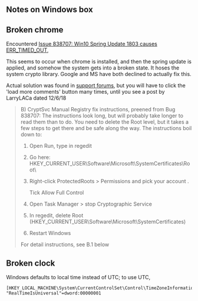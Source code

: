 <!-- njnmdoc:  title="Windows"  -->
## Notes on Windows box

## Broken chrome

Encountered [Issue 838707: Win10 Spring Update 1803 causes ERR_TIMED_OUT](https://bugs.chromium.org/p/chromium/issues/detail?id=838707),

This seems to occur when chrome is installed, and then the spring update is applied, and somehow the system gets into a broken state.
It hoses the system crypto library. Google and MS have both declined to actually fix this.

Actual solution was found in [support forums](https://support.google.com/chrome/forum/AAAAP1KN0B0s5S1uPI0kMc/?hl=en&gpf=%23!msg%2Fchrome%2Fs5S1uPI0kMc%2FPVBgVbx6DAAJ&msgid=PVBgVbx6DAAJ),
but you will have to click the 'load more comments' button many times, until you see a post by LarryLACa dated 12/6/18

> B) CryptSvc Manual Registry fix instructions, preened from Bug 838707:
> The instructions look long, but will probably take longer to read them than to do.
> You need to delete the Root level, but it takes a few steps to get there and be safe along the way.
> The instructions boil down to:
> 1. Open Run, type in regedit
> 2. Go here: HKEY_CURRENT_USER\Software\Microsoft\SystemCertificates\Root\
>
> 3. Right-click ProtectedRoots > Permissions and pick your account .
>
>     Tick Allow Full Control
>
> 4. Open Task Manager > stop Cryptographic Service
> 5. In regedit, delete Root (HKEY_CURRENT_USER\Software\Microsoft\SystemCertificates\)
>
> 6. Restart Windows
>
> For detail instructions, see B.1 below

## Broken clock

Windows defaults to local time instead of UTC; to use UTC,

    [HKEY_LOCAL_MACHINE\System\CurrentControlSet\Control\TimeZoneInformation]
    "RealTimeIsUniversal"=dword:00000001
